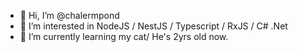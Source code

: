 - 👋 Hi, I’m @chalermpond
- 👀 I’m interested in NodeJS / NestJS / Typescript / RxJS / C# .Net
- 🌱 I’m currently learning my cat/ He's 2yrs old now.

<!---
chalermpond/chalermpond is a ✨ special ✨ repository because its `README.md` (this file) appears on your GitHub profile.
You can click the Preview link to take a look at your changes.
--->
